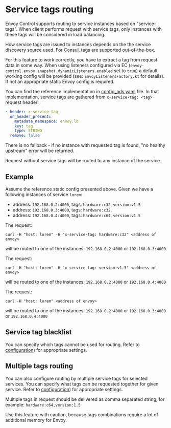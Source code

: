 # Service tags routing

Envoy Control supports routing to service instances based on "service-tags".
When client performs request with service tags, only instances with these
tags will be considered in load balancing.

How service tags are issued to instances depends on the the service discovery
source used. For Consul, tags are supported out-of-the-box.

For this feature to work correctly, you have to extract a tag from request
data in some way.
When using listeners configured via EC (`envoy-control.envoy.snapshot.dynamicListeners.enabled` set to `true`)
a default working config will be provided (see: `EnvoyListenersFactory.kt` for details).
If not an appropriate static Envoy config is required.

You can find the reference implementation in
[config_ads.yaml](https://github.com/allegro/envoy-control/blob/master/envoy-control-tests/src/main/resources/envoy/config_ads.yaml)
file.
In that implementation, service tags are gathered from `x-service-tag: <tag>`
request header:

```yaml
- header: x-service-tag
  on_header_present:
    metadata_namespace: envoy.lb
    key: tag
    type: STRING
  remove: false
```

There is no fallback - if no instance with requested tag is found,
"no healthy upstream" error will be returned.

Request without service tags will be routed to any instance of the service.

## Example

Assume the reference static config presented above.
Given we have a following instances of service `lorem`:

* address: `192.168.0.2:4000`, tags: `hardware:c32`, `version:v1.5`
* address: `192.168.0.3:4000`, tags: `hardware:c32`,
* address: `192.168.0.4:4000`, tags: `hardware:c64`, `version:v1.5`

The request:
```
curl -H "host: lorem" -H "x-service-tag: hardware:c32" <address of envoy>
```

will be routed to one of the instances:
`192.168.0.2:4000` or `192.168.0.3:4000`


The request:
```
curl -H "host: lorem" -H "x-service-tag: version:v1.5" <address of envoy>
```

will be routed to one of the instances:
`192.168.0.2:4000` or `192.168.0.4:4000`

The request:
```
curl -H "host: lorem" <address of envoy>
```

will be routed to one of the instances:
`192.168.0.2:4000` or `192.168.0.3:4000` or `192.168.0.4:4000`

## Service tag blacklist

You can specify which tags cannot be used for routing.
Refer to [configuration](../configuration.md#consul)) for
appropriate settings.


## Multiple tags routing

You can also configure routing by multiple service tags for selected
services. You can specify what tags can be requested together for given
service. Refer to [configuration](../configuration.md#consul)) for
appropriate settings.

Multiple tags in request should be delivered as comma separated string,
for example: `hardware:c64,version:1.5`

Use this feature with caution, because tags combinations require a lot
of additional memory for Envoy.


